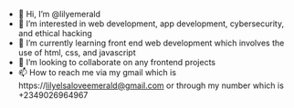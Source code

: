- 👋 Hi, I’m @lilyemerald
- 👀 I’m interested in web development, app development, cybersecurity, and ethical hacking
- 🌱 I’m currently learning front end web development which involves the use of html, css, and javascript
- 💞️ I’m looking to collaborate on any frontend projects
- 📫 How to reach me via my gmail which is https://lilyelsaloveemerald@gmail.com or through my number which is +2349026964967

<!---
lilyemerald/lilyemerald is a ✨ special ✨ repository because its `README.md` (this file) appears on your GitHub profile.
You can click the Preview link to take a look at your changes.
--->

